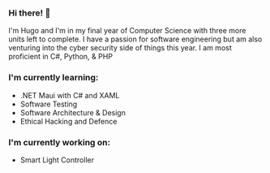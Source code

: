 ### Hi there! 👋

I'm Hugo and I'm in my final year of Computer Science with three more units left to complete. I have a passion for software engineering but am also venturing into the cyber security side of things this year. I am most proficient in C#, Python, & PHP

### I'm currently learning:
- .NET Maui with C# and XAML
- Software Testing
- Software Architecture & Design
- Ethical Hacking and Defence

### I'm currently working on:
- Smart Light Controller

<!--
**hssantana92/hssantana92** is a ✨ _special_ ✨ repository because its `README.md` (this file) appears on your GitHub profile.

Here are some ideas to get you started:

- 🔭 I’m currently working on ...
- 🌱 I’m currently learning ...
- 👯 I’m looking to collaborate on ...
- 🤔 I’m looking for help with ...
- 💬 Ask me about ...
- 📫 How to reach me: ...
- 😄 Pronouns: ...
- ⚡ Fun fact: ...
-->
